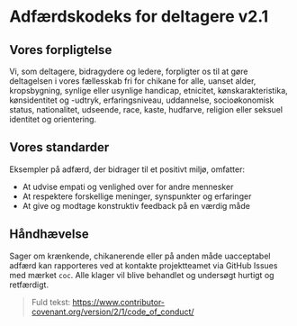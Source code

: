 # Adfærdskodeks for deltagere v2.1

## Vores forpligtelse
Vi, som deltagere, bidragydere og ledere, forpligter os til at gøre deltagelsen i vores fællesskab fri for chikane for alle, uanset alder, kropsbygning, synlige eller usynlige handicap, etnicitet, kønskarakteristika, kønsidentitet og -udtryk, erfaringsniveau, uddannelse, socioøkonomisk status, nationalitet, udseende, race, kaste, hudfarve, religion eller seksuel identitet og orientering.

## Vores standarder
Eksempler på adfærd, der bidrager til et positivt miljø, omfatter:
- At udvise empati og venlighed over for andre mennesker
- At respektere forskellige meninger, synspunkter og erfaringer
- At give og modtage konstruktiv feedback på en værdig måde

## Håndhævelse
Sager om krænkende, chikanerende eller på anden måde uacceptabel adfærd kan rapporteres ved at kontakte projektteamet via GitHub Issues med mærket `coc`. Alle klager vil blive behandlet og undersøgt hurtigt og retfærdigt.

> Fuld tekst: https://www.contributor-covenant.org/version/2/1/code_of_conduct/